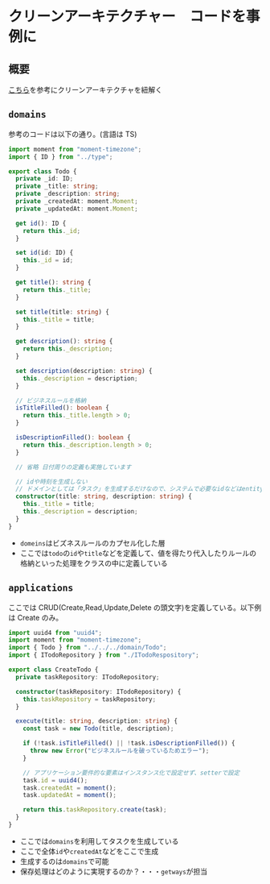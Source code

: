# クリーンアーキテクチャー　コードを事例に

## 概要

[こちら](https://zenn.dev/tis1116/articles/6c5416e5d77dbf)を参考にクリーンアーキテクチャを紐解く

## `domains`

参考のコードは以下の通り。(言語は TS)

```ts
import moment from "moment-timezone";
import { ID } from "../type";

export class Todo {
  private _id: ID;
  private _title: string;
  private _description: string;
  private _createdAt: moment.Moment;
  private _updatedAt: moment.Moment;

  get id(): ID {
    return this._id;
  }

  set id(id: ID) {
    this._id = id;
  }

  get title(): string {
    return this._title;
  }

  set title(title: string) {
    this._title = title;
  }

  get description(): string {
    return this._description;
  }

  set description(description: string) {
    this._description = description;
  }

  // ビジネスルールを格納
  isTitleFilled(): boolean {
    return this._title.length > 0;
  }

  isDescriptionFilled(): boolean {
    return this._description.length > 0;
  }

  // 省略 日付周りの定義も実施しています

  // idや時刻を生成しない
  // ドメインとしては「タスク」を生成するだけなので、システムで必要なidなどはentityで実施しない
  constructor(title: string, description: string) {
    this._title = title;
    this._description = description;
  }
}
```

- `domeins`はビズネスルールのカプセル化した層
- ここでは`todo`の`id`や`title`などを定義して、値を得たり代入したりルールの格納といった処理をクラスの中に定義している

## `applications`

ここでは CRUD(Create,Read,Update,Delete の頭文字)を定義している。以下例は Create のみ。

```ts
import uuid4 from "uuid4";
import moment from "moment-timezone";
import { Todo } from "../../../domain/Todo";
import { ITodoRepository } from "./ITodoRespository";

export class CreateTodo {
  private taskRepository: ITodoRepository;

  constructor(taskRepository: ITodoRepository) {
    this.taskRepository = taskRepository;
  }

  execute(title: string, description: string) {
    const task = new Todo(title, description);

    if (!task.isTitleFilled() || !task.isDescriptionFilled()) {
      throw new Error("ビジネスルールを破っているためエラー");
    }

    // アプリケーション要件的な要素はインスタンス化で設定せず、setterで設定
    task.id = uuid4();
    task.createdAt = moment();
    task.updatedAt = moment();

    return this.taskRepository.create(task);
  }
}
```

- ここでは`domains`を利用してタスクを生成している
- ここで全体`id`や`createdAt`などをここで生成
- 生成するのは`domains`で可能
- 保存処理はどのように実現するのか？・・・`getways`が担当
